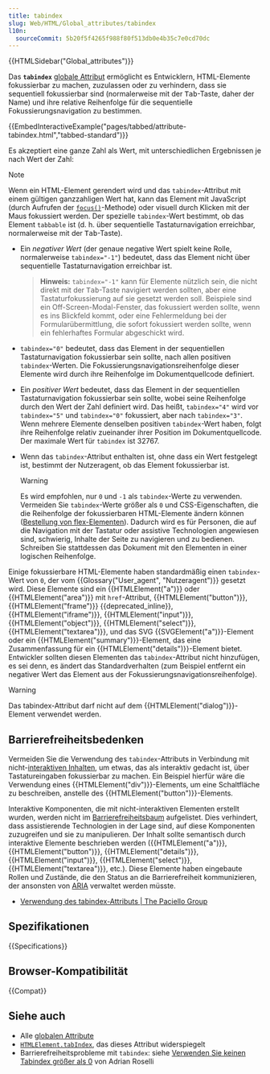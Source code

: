 ```yaml
---
title: tabindex
slug: Web/HTML/Global_attributes/tabindex
l10n:
  sourceCommit: 5b20f5f4265f988f80f513db0e4b35c7e0cd70dc
---
```


{{HTMLSidebar("Global_attributes")}}

Das **`tabindex`** [globale Attribut](/de/docs/Web/HTML/Global_attributes) ermöglicht es Entwicklern, HTML-Elemente fokussierbar zu machen, zuzulassen oder zu verhindern, dass sie sequentiell fokussierbar sind (normalerweise mit der <kbd>Tab</kbd>-Taste, daher der Name) und ihre relative Reihenfolge für die sequentielle Fokussierungsnavigation zu bestimmen.

{{EmbedInteractiveExample("pages/tabbed/attribute-tabindex.html","tabbed-standard")}}

Es akzeptiert eine ganze Zahl als Wert, mit unterschiedlichen Ergebnissen je nach Wert der Zahl:

> [!NOTE]
> Wenn ein HTML-Element gerendert wird und das `tabindex`-Attribut mit einem gültigen ganzzahligen Wert hat, kann das Element mit JavaScript (durch Aufrufen der [`focus()`](/de/docs/Web/API/HTMLElement/focus)-Methode) oder visuell durch Klicken mit der Maus fokussiert werden. Der spezielle `tabindex`-Wert bestimmt, ob das Element `tabbable` ist (d. h. über sequentielle Tastaturnavigation erreichbar, normalerweise mit der <kbd>Tab</kbd>-Taste).

- Ein _negativer Wert_ (der genaue negative Wert spielt keine Rolle, normalerweise `tabindex="-1"`) bedeutet, dass das Element nicht über sequentielle Tastaturnavigation erreichbar ist.

  > **Hinweis:** `tabindex="-1"` kann für Elemente nützlich sein, die nicht direkt mit der <kbd>Tab</kbd>-Taste navigiert werden sollten, aber eine Tastaturfokussierung auf sie gesetzt werden soll. Beispiele sind ein Off-Screen-Modal-Fenster, das fokussiert werden sollte, wenn es ins Blickfeld kommt, oder eine Fehlermeldung bei der Formularübermittlung, die sofort fokussiert werden sollte, wenn ein fehlerhaftes Formular abgeschickt wird.

- `tabindex="0"` bedeutet, dass das Element in der sequentiellen Tastaturnavigation fokussierbar sein sollte, nach allen positiven `tabindex`-Werten. Die Fokussierungsnavigationsreihenfolge dieser Elemente wird durch ihre Reihenfolge im Dokumentquellcode definiert.
- Ein _positiver Wert_ bedeutet, dass das Element in der sequentiellen Tastaturnavigation fokussierbar sein sollte, wobei seine Reihenfolge durch den Wert der Zahl definiert wird. Das heißt, `tabindex="4"` wird vor `tabindex="5"` und `tabindex="0"` fokussiert, aber nach `tabindex="3"`. Wenn mehrere Elemente denselben positiven `tabindex`-Wert haben, folgt ihre Reihenfolge relativ zueinander ihrer Position im Dokumentquellcode. Der maximale Wert für `tabindex` ist 32767.
- Wenn das `tabindex`-Attribut enthalten ist, ohne dass ein Wert festgelegt ist, bestimmt der Nutzeragent, ob das Element fokussierbar ist.

  > [!WARNING]
  > Es wird empfohlen, nur `0` und `-1` als `tabindex`-Werte zu verwenden. Vermeiden Sie `tabindex`-Werte größer als `0` und CSS-Eigenschaften, die die Reihenfolge der fokussierbaren HTML-Elemente ändern können ([Bestellung von flex-Elementen](/de/docs/Web/CSS/CSS_flexible_box_layout/Ordering_flex_items)). Dadurch wird es für Personen, die auf die Navigation mit der Tastatur oder assistive Technologien angewiesen sind, schwierig, Inhalte der Seite zu navigieren und zu bedienen. Schreiben Sie stattdessen das Dokument mit den Elementen in einer logischen Reihenfolge.

Einige fokussierbare HTML-Elemente haben standardmäßig einen `tabindex`-Wert von `0`, der vom {{Glossary("User_agent", "Nutzeragent")}} gesetzt wird. Diese Elemente sind ein {{HTMLElement("a")}} oder {{HTMLElement("area")}} mit `href`-Attribut, {{HTMLElement("button")}}, {{HTMLElement("frame")}} {{deprecated_inline}}, {{HTMLElement("iframe")}}, {{HTMLElement("input")}}, {{HTMLElement("object")}}, {{HTMLElement("select")}}, {{HTMLElement("textarea")}}, und das SVG {{SVGElement("a")}}-Element oder ein {{HTMLElement("summary")}}-Element, das eine Zusammenfassung für ein {{HTMLElement("details")}}-Element bietet. Entwickler sollten diesen Elementen das `tabindex`-Attribut nicht hinzufügen, es sei denn, es ändert das Standardverhalten (zum Beispiel entfernt ein negativer Wert das Element aus der Fokussierungsnavigationsreihenfolge).

> [!WARNING]
> Das tabindex-Attribut darf nicht auf dem {{HTMLElement("dialog")}}-Element verwendet werden.

## Barrierefreiheitsbedenken

Vermeiden Sie die Verwendung des `tabindex`-Attributs in Verbindung mit nicht-[interaktiven Inhalten](/de/docs/Web/HTML/Content_categories#interactive_content), um etwas, das als interaktiv gedacht ist, über Tastatureingaben fokussierbar zu machen. Ein Beispiel hierfür wäre die Verwendung eines {{HTMLElement("div")}}-Elements, um eine Schaltfläche zu beschreiben, anstelle des {{HTMLElement("button")}}-Elements.

Interaktive Komponenten, die mit nicht-interaktiven Elementen erstellt wurden, werden nicht im [Barrierefreiheitsbaum](/de/docs/Learn_web_development/Core/Accessibility/What_is_accessibility#accessibility_apis) aufgelistet. Dies verhindert, dass assistierende Technologien in der Lage sind, auf diese Komponenten zuzugreifen und sie zu manipulieren. Der Inhalt sollte semantisch durch interaktive Elemente beschrieben werden ({{HTMLElement("a")}}, {{HTMLElement("button")}}, {{HTMLElement("details")}}, {{HTMLElement("input")}}, {{HTMLElement("select")}}, {{HTMLElement("textarea")}}, etc.). Diese Elemente haben eingebaute Rollen und Zustände, die den Status an die Barrierefreiheit kommunizieren, der ansonsten von [ARIA](/de/docs/Web/Accessibility/ARIA) verwaltet werden müsste.

- [Verwendung des tabindex-Attributs | The Paciello Group](https://www.tpgi.com/using-the-tabindex-attribute/)

## Spezifikationen

{{Specifications}}

## Browser-Kompatibilität

{{Compat}}

## Siehe auch

- Alle [globalen Attribute](/de/docs/Web/HTML/Global_attributes)
- [`HTMLElement.tabIndex`](/de/docs/Web/API/HTMLElement/tabIndex), das dieses Attribut widerspiegelt
- Barrierefreiheitsprobleme mit `tabindex`: siehe [Verwenden Sie keinen Tabindex größer als 0](https://adrianroselli.com/2014/11/dont-use-tabindex-greater-than-0.html) von Adrian Roselli
